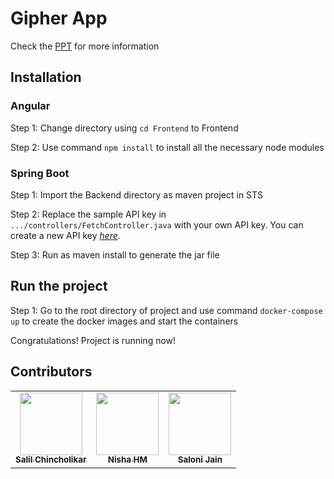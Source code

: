 # Gipher App

Check the [PPT](https://github.com/chincholikarsalil/gipher/tree/master/Presentation) for more information

## Installation

### Angular

Step 1: Change directory using `cd Frontend` to Frontend

Step 2: Use command `npm install` to install all the necessary node modules

### Spring Boot

Step 1: Import the Backend directory as maven project in STS

Step 2: Replace the sample API key in `.../controllers/FetchController.java` with your own API key. You can create a new API key _[here](https://developers.giphy.com/dashboard/)._

Step 3: Run as maven install to generate the jar file

## Run the project

Step 1: Go to the root directory of project and use command `docker-compose up` to create the docker images and start the containers

Congratulations! Project is running now!

## Contributors

<table>
  <tr>
    <td align="center">
	<a href="https://github.com/chincholikarsalil">
	<img src="https://avatars.githubusercontent.com/u/31334826?v=4?s=100" width="100px;" alt=""/><br />
	<sub><b>Salil Chincholikar</b></sub></a><br />
    </td>
    <td align="center">
	<a href="https://github.com/NishaHM">
	<img src="https://avatars.githubusercontent.com/u/87312505?v=4?s=100" width="100px;" alt=""/><br />
	<sub><b>Nisha HM</b></sub></a><br />
    </td>
    <td align="center">
	<a href="https://github.com/jains5365">
	<img src="https://avatars.githubusercontent.com/u/37591490?v=4?s=100" width="100px;" alt=""/><br />
	<sub><b>Saloni Jain</b></sub></a><br />
    </td>
  </tr>
</table>
